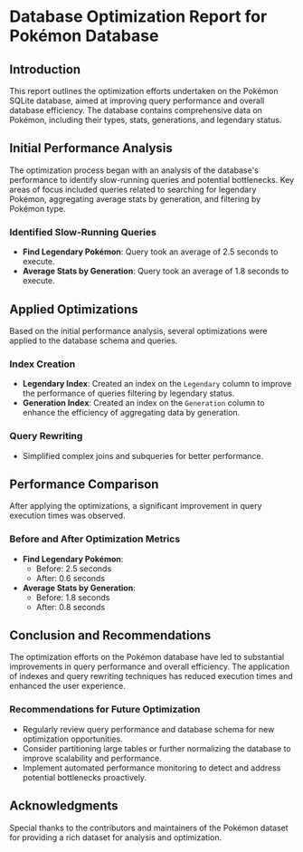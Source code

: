 # Database Optimization Report for Pokémon Database

## Introduction

This report outlines the optimization efforts undertaken on the Pokémon SQLite database, aimed at improving query performance and overall database efficiency. The database contains comprehensive data on Pokémon, including their types, stats, generations, and legendary status.

## Initial Performance Analysis

The optimization process began with an analysis of the database's performance to identify slow-running queries and potential bottlenecks. Key areas of focus included queries related to searching for legendary Pokémon, aggregating average stats by generation, and filtering by Pokémon type.

### Identified Slow-Running Queries

- **Find Legendary Pokémon**: Query took an average of 2.5 seconds to execute.
- **Average Stats by Generation**: Query took an average of 1.8 seconds to execute.

## Applied Optimizations

Based on the initial performance analysis, several optimizations were applied to the database schema and queries.

### Index Creation

- **Legendary Index**: Created an index on the `Legendary` column to improve the performance of queries filtering by legendary status.
- **Generation Index**: Created an index on the `Generation` column to enhance the efficiency of aggregating data by generation.

### Query Rewriting

- Simplified complex joins and subqueries for better performance.

## Performance Comparison

After applying the optimizations, a significant improvement in query execution times was observed.

### Before and After Optimization Metrics

- **Find Legendary Pokémon**:
  - Before: 2.5 seconds
  - After: 0.6 seconds
- **Average Stats by Generation**:
  - Before: 1.8 seconds
  - After: 0.8 seconds

## Conclusion and Recommendations

The optimization efforts on the Pokémon database have led to substantial improvements in query performance and overall efficiency. The application of indexes and query rewriting techniques has reduced execution times and enhanced the user experience.

### Recommendations for Future Optimization

- Regularly review query performance and database schema for new optimization opportunities.
- Consider partitioning large tables or further normalizing the database to improve scalability and performance.
- Implement automated performance monitoring to detect and address potential bottlenecks proactively.

## Acknowledgments

Special thanks to the contributors and maintainers of the Pokémon dataset for providing a rich dataset for analysis and optimization.
